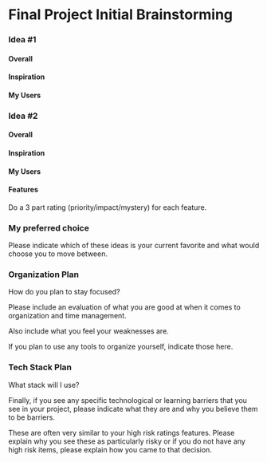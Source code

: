 # Final Project Initial Brainstorming

### Idea \#1 ###

#### Overall ####
#### Inspiration ####
#### My Users ####



### Idea \#2 ###

#### Overall ####
#### Inspiration ####
#### My Users ####

#### Features ####
Do a 3 part rating (priority/impact/mystery) for each feature.


### My preferred choice ###
Please indicate which of these ideas is your current favorite and what would choose you to move between.



### Organization Plan ###
How do you plan to stay focused?

Please include an evaluation of what you are good at when it comes to organization and time management.

Also include what you feel your weaknesses are.

If you plan to use any tools to organize yourself, indicate those here.

### Tech Stack Plan ###
What stack will I use?

Finally, if you see any specific technological or learning barriers that you see in your project, please indicate what they are and why you believe them to be barriers.

These are often very similar to your high risk ratings features. Please explain why you see these as particularly risky or if you do not have any high risk items, please explain how you came to that decision.
